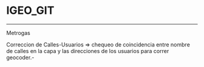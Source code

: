 # IGEO_GIT
________________________________________________
Metrogas

Correccion de Calles-Usuarios => chequeo de coincidencia entre nombre de calles en la capa y las direcciones de los usuarios para correr geocoder.-